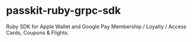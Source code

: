 # passkit-ruby-grpc-sdk
Ruby SDK for Apple Wallet and Google Pay Membership / Loyalty / Access Cards, Coupons &amp; Flights.

